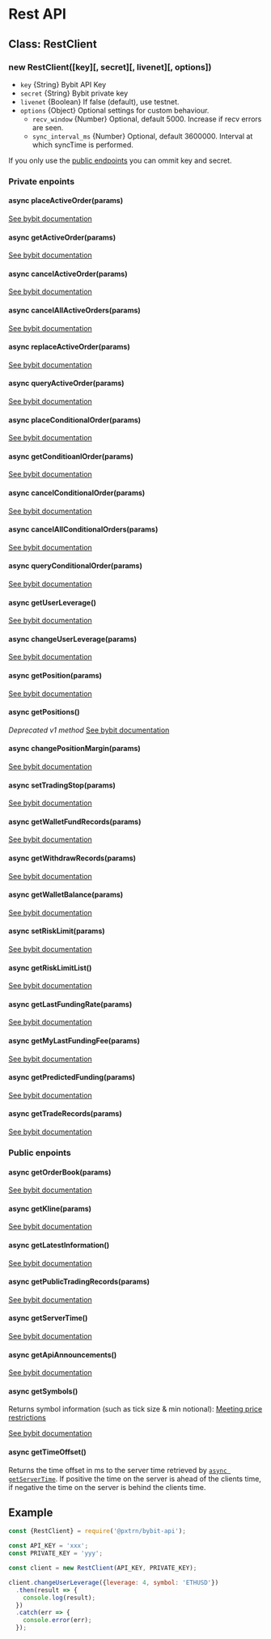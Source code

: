 # Rest API


## Class: RestClient


### new RestClient([key][, secret][, livenet][, options])
- `key` {String} Bybit API Key
- `secret` {String} Bybit private key
- `livenet` {Boolean} If false (default), use testnet.
- `options` {Object} Optional settings for custom behaviour.
  - `recv_window` {Number} Optional, default 5000. Increase if recv errors are seen.
  - `sync_interval_ms` {Number} Optional, default 3600000. Interval at which syncTime is performed.

If you only use the [public endpoints](#public-endpoints) you can ommit key and secret.


### Private enpoints

#### async placeActiveOrder(params)
[See bybit documentation](https://bybit-exchange.github.io/docs/inverse/#t-placev2active)

#### async getActiveOrder(params)
[See bybit documentation](https://bybit-exchange.github.io/docs/inverse/#t-getactive)

#### async cancelActiveOrder(params)
[See bybit documentation](https://bybit-exchange.github.io/docs/inverse/#t-cancelv2active)

#### async cancelAllActiveOrders(params)
[See bybit documentation](https://bybit-exchange.github.io/docs/inverse/#t-cancelallactive)

#### async replaceActiveOrder(params)
[See bybit documentation](https://bybit-exchange.github.io/docs/inverse/#t-replaceactive)

#### async queryActiveOrder(params)
[See bybit documentation](https://bybit-exchange.github.io/docs/inverse/#t-queryactive)

#### async placeConditionalOrder(params)
[See bybit documentation](https://bybit-exchange.github.io/docs/inverse/#t-placecond)

#### async getConditioanlOrder(params)
[See bybit documentation](https://bybit-exchange.github.io/docs/inverse/#t-getcond)

#### async cancelConditionalOrder(params)
[See bybit documentation](https://bybit-exchange.github.io/docs/inverse/#t-cancelcond)

#### async cancelAllConditionalOrders(params)
[See bybit documentation](https://bybit-exchange.github.io/docs/inverse/#t-cancelallcond)

#### async queryConditionalOrder(params)
[See bybit documentation](https://bybit-exchange.github.io/docs/inverse/#t-querycond)

#### async getUserLeverage()
[See bybit documentation](https://bybit-exchange.github.io/docs/inverse/#t-getleverage)

#### async changeUserLeverage(params)
[See bybit documentation](https://bybit-exchange.github.io/docs/inverse/#t-changeleverage)

#### async getPosition(params)
[See bybit documentation](https://bybit-exchange.github.io/docs/inverse/#t-mypositionv2)

#### async getPositions()
*Deprecated v1 method*
[See bybit documentation](https://github.com/bybit-exchange/bybit-official-api-docs/blob/master/en/rest_api.md#positionlistget)

#### async changePositionMargin(params)
[See bybit documentation](https://bybit-exchange.github.io/docs/inverse/#t-changemargin)

#### async setTradingStop(params)
[See bybit documentation](https://bybit-exchange.github.io/docs/inverse/#t-tradingstop)

#### async getWalletFundRecords(params)
[See bybit documentation](https://bybit-exchange.github.io/docs/inverse/#t-walletrecords)

#### async getWithdrawRecords(params)
[See bybit documentation](https://bybit-exchange.github.io/docs/inverse/#t-withdrawrecords)

#### async getWalletBalance(params)
[See bybit documentation](https://bybit-exchange.github.io/docs/inverse/#t-balance)

#### async setRiskLimit(params)
[See bybit documentation](https://bybit-exchange.github.io/docs/inverse/#t-setrisklimit)

#### async getRiskLimitList()
[See bybit documentation](https://bybit-exchange.github.io/docs/inverse/#t-getrisklimit)

#### async getLastFundingRate(params)
[See bybit documentation](https://bybit-exchange.github.io/docs/inverse/#t-fundingrate)

#### async getMyLastFundingFee(params)
[See bybit documentation](https://bybit-exchange.github.io/docs/inverse/#t-mylastfundingfee)

#### async getPredictedFunding(params)
[See bybit documentation](https://bybit-exchange.github.io/docs/inverse/#t-predictedfunding)

#### async getTradeRecords(params)
[See bybit documentation](https://bybit-exchange.github.io/docs/inverse/#t-usertraderecords)

### Public enpoints

#### async getOrderBook(params)
[See bybit documentation](https://bybit-exchange.github.io/docs/inverse/#t-orderbook)

#### async getKline(params)
[See bybit documentation](https://bybit-exchange.github.io/docs/inverse/#t-querykline)

#### async getLatestInformation()
[See bybit documentation](https://bybit-exchange.github.io/docs/inverse/#t-latestsymbolinfo)

#### async getPublicTradingRecords(params)
[See bybit documentation](https://bybit-exchange.github.io/docs/inverse/#t-publictradingrecords)

#### async getServerTime()
[See bybit documentation](https://bybit-exchange.github.io/docs/inverse/#t-servertime)

#### async getApiAnnouncements()
[See bybit documentation](https://bybit-exchange.github.io/docs/inverse/#t-announcement)

#### async getSymbols()
Returns symbol information (such as tick size & min notional):
[Meeting price restrictions](https://bybit-exchange.github.io/docs/inverse/#price-price)

[See bybit documentation](https://bybit-exchange.github.io/docs/inverse/#t-querysymbol)

#### async getTimeOffset()

Returns the time offset in ms to the server time retrieved by [`async getServerTime`](#async-getservertime).
If positive the time on the server is ahead of the clients time, if negative the time on the server is behind the clients time.


## Example

```js
const {RestClient} = require('@pxtrn/bybit-api');

const API_KEY = 'xxx';
const PRIVATE_KEY = 'yyy';

const client = new RestClient(API_KEY, PRIVATE_KEY);

client.changeUserLeverage({leverage: 4, symbol: 'ETHUSD'})
  .then(result => {
    console.log(result);
  })
  .catch(err => {
    console.error(err);
  });
```
